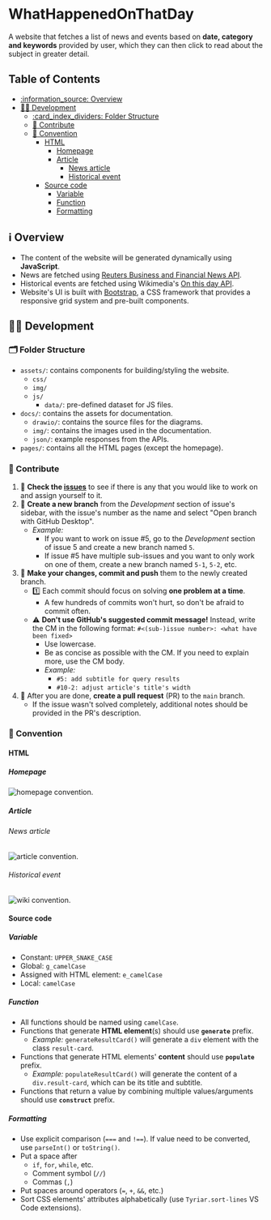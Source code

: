# WhatHappenedOnThatDay

A website that fetches a list of news and events based on **date, category and keywords** provided by user, which they can then click to read about the subject in greater detail.

## Table of Contents

- [:information\_source: Overview](#information_source-overview)
- [:technologist: Development](#technologist-development)
	- [:card\_index\_dividers: Folder Structure](#card_index_dividers-folder-structure)
	- [:handshake: Contribute](#handshake-contribute)
	- [:scroll: Convention](#scroll-convention)
		- [HTML](#html)
			- [Homepage](#homepage)
			- [Article](#article)
				- [News article](#news-article)
				- [Historical event](#historical-event)
		- [Source code](#source-code)
			- [Variable](#variable)
			- [Function](#function)
			- [Formatting](#formatting)

## :information_source: Overview

- The content of the website will be generated dynamically using **JavaScript**.
- News are fetched using [Reuters Business and Financial News API](https://rapidapi.com/makingdatameaningful/api/reuters-business-and-financial-news).
- Historical events are fetched using Wikimedia's [On this day API](https://api.wikimedia.org/wiki/API_reference/Feed/On_this_day).
- Website's UI is built with [Bootstrap](https://getbootstrap.com/), a CSS framework that provides a responsive grid system and pre-built components.

## :technologist: Development

### :card_index_dividers: Folder Structure

- `assets/`: contains components for building/styling the website.
	- `css/`
	- `img/`
	- `js/`
		- `data/`: pre-defined dataset for JS files.
- `docs/`: contains the assets for documentation.
	- `drawio/`: contains the source files for the diagrams.
	- `img/`: contains the images used in the documentation.
	- `json/`: example responses from the APIs.
- `pages/`: contains all the HTML pages (except the homepage).

### :handshake: Contribute

1. :mag_right: **Check the [issues](https://github.com/itsdmd/CS201-Final/issues)** to see if there is any that you would like to work on and assign yourself to it.
2. :herb: **Create a new branch** from the _Development_ section of issue's sidebar, with the issue's number as the name and select "Open branch with GitHub Desktop".
	- _Example:_
		- If you want to work on issue #5, go to the _Development_ section of issue 5 and create a new branch named `5`.
		- If issue #5 have multiple sub-issues and you want to only work on one of them, create a new branch named `5-1`, `5-2`, etc.
3. :memo: **Make your changes, commit and push** them to the newly created branch.
	- :one: Each commit should focus on solving **one problem at a time**.
		- A few hundreds of commits won't hurt, so don't be afraid to commit often.
	- :warning: **Don't use GitHub's suggested commit message!** Instead, write the CM in the following format: `#<(sub-)issue number>: <what have been fixed>`
		- Use lowercase.
		- Be as concise as possible with the CM. If you need to explain more, use the CM body.
		- _Example:_
			- `#5: add subtitle for query results`
			- `#10-2: adjust article's title's width`
4. :postbox: After you are done, **create a pull request** (PR) to the `main` branch.
	- If the issue wasn't solved completely, additional notes should be provided in the PR's description.

### :scroll: Convention

#### HTML

##### Homepage

![homepage convention](docs/img/homepage.png).

##### Article

###### News article

![article convention](docs/img/article.png).

###### Historical event

![wiki convention](docs/img/wiki.png).

#### Source code

##### Variable

- Constant: `UPPER_SNAKE_CASE`
- Global: `g_camelCase`
- Assigned with HTML element: `e_camelCase`
- Local: `camelCase`

##### Function

- All functions should be named using `camelCase`.
- Functions that generate **HTML element**(s) should use **`generate`** prefix.
	- _Example:_ `generateResultCard()` will generate a `div` element with the class `result-card`.
- Functions that generate HTML elements' **content** should use **`populate`** prefix.
	- _Example:_ `populateResultCard()` will generate the content of a `div.result-card`, which can be its title and subtitle.
- Functions that return a value by combining multiple values/arguments should use **`construct`** prefix.

##### Formatting

- Use explicit comparison (`===` and `!==`). If value need to be converted, use `parseInt()` or `toString()`.
- Put a space after
	- `if`, `for`, `while`, etc.
	- Comment symbol (`//`)
	- Commas (`,`)
- Put spaces around operators (`=`, `+`, `&&`, etc.)
- Sort CSS elements' attributes alphabetically (use `Tyriar.sort-lines` VS Code extensions).
